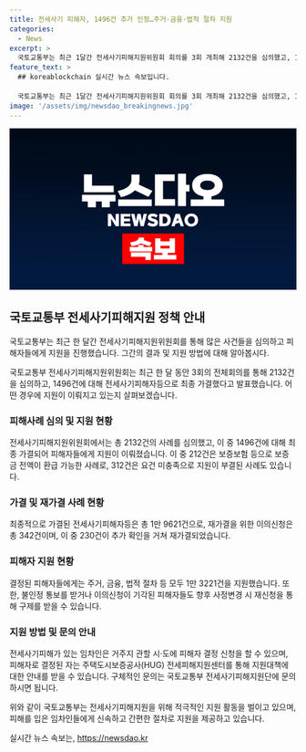 ```yaml
---
title: 전세사기 피해자, 1496건 추가 인정…주거·금융·법적 절차 지원
categories:
  - News
excerpt: >
  국토교통부는 최근 1달간 전세사기피해지원위원회 회의를 3회 개최해 2132건을 심의했고, 1496건에 대해 전세사기피해자등으로 최종 가결했다고 밝혔다. 해당 위원회는 전세피해지원센터를 통해 피해자들에게 지원대책 안내를 제공하고 있으며, 문의는 국토교통부에 할 수 있다. (출처: 정책브리핑)
feature_text: >
  ## koreablockchain 실시간 뉴스 속보입니다.

  국토교통부는 최근 1달간 전세사기피해지원위원회 회의를 3회 개최해 2132건을 심의했고, 1496건에 대해 전세사기피해자등으로 최종 가결했다고 밝혔다. 해당 위원회는 전세피해지원센터를 통해 피해자들에게 지원대책 안내를 제공하고 있으며, 문의는 국토교통부에 할 수 있다. (출처: 정책브리핑)
image: '/assets/img/newsdao_breakingnews.jpg'
---
```


<p><img src="/assets/img/newsdao_breakingnews.jpg" alt="koreablockchain 속보" /></p>

<h2 data-ke-size="size26">국토교통부 전세사기피해지원 정책 안내</h2>

<p>국토교통부는 최근 한 달간 전세사기피해지원위원회를 통해 많은 사건들을 심의하고 피해자들에게 지원을 진행했습니다. 그간의 결과 및 지원 방법에 대해 알아봅시다.</p>

<p data-ke-size="size16">국토교통부 전세사기피해지원위원회는 최근 한 달 동안 3회의 전체회의를 통해 2132건을 심의하고, 1496건에 대해 전세사기피해자등으로 최종 가결했다고 발표했습니다. 어떤 경우에 지원이 이뤄지고 있는지 살펴보겠습니다.</p>

<h3><b>피해사례 심의 및 지원 현황</b></h3>

<p>전세사기피해지원위원회에서는 총 2132건의 사례를 심의했고, 이 중 1496건에 대해 최종 가결되어 피해자들에게 지원이 이뤄졌습니다. 이 중 212건은 보증보험 등으로 보증금 전액이 환급 가능한 사례로, 312건은 요건 미충족으로 지원이 부결된 사례도 있습니다.</p>

<h3><b>가결 및 재가결 사례 현황</b></h3>

<p>최종적으로 가결된 전세사기피해자등은 총 1만 9621건으로, 재가결을 위한 이의신청은 총 342건이며, 이 중 230건이 추가 확인을 거쳐 재가결되었습니다.</p>

<h3><b>피해자 지원 현황</b></h3>

<p>결정된 피해자들에게는 주거, 금융, 법적 절차 등 모두 1만 3221건을 지원했습니다. 또한, 불인정 통보를 받거나 이의신청이 기각된 피해자들도 향후 사정변경 시 재신청을 통해 구제를 받을 수 있습니다.</p>

<h3><b>지원 방법 및 문의 안내</b></h3>

<p>전세사기피해가 있는 임차인은 거주지 관할 시·도에 피해자 결정 신청을 할 수 있으며, 피해자로 결정된 자는 주택도시보증공사(HUG) 전세피해지원센터를 통해 지원대책에 대한 안내를 받을 수 있습니다. 구체적인 문의는 국토교통부 전세사기피해지원단에 문의하시면 됩니다.</p>

<p>위와 같이 국토교통부는 전세사기피해지원을 위해 적극적인 지원 활동을 벌이고 있으며, 피해를 입은 임차인들에게 신속하고 간편한 절차로 지원을 제공하고 있습니다.</p>
실시간 뉴스 속보는, <a href="https://newsdao.kr" rel="dofollow">https://newsdao.kr</a>


